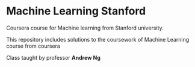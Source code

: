# **Machine Learning Stanford**
Coursera course for Machine learning from Stanford university. 

This repository includes solutions to the coursework of Machine Learning course from coursera

Class taught by professor **Andrew Ng**
